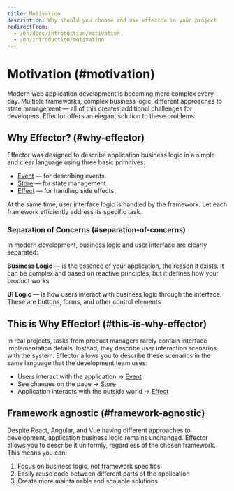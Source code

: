 ```yaml
---
title: Motivation
description: Why should you choose and use effector in your project
redirectFrom:
  - /en/docs/introduction/motivation
  - /en/introduction/motivation
---
```


# Motivation (#motivation)

Modern web application development is becoming more complex every day. Multiple frameworks, complex business logic, different approaches to state management — all of this creates additional challenges for developers. Effector offers an elegant solution to these problems.

## Why Effector? (#why-effector)

Effector was designed to describe application business logic in a simple and clear language using three basic primitives:

- [Event](/en/api/effector/Event) — for describing events
- [Store](/en/api/effector/Store) — for state management
- [Effect](/en/api/effector/Effect) — for handling side effects

At the same time, user interface logic is handled by the framework.
Let each framework efficiently address its specific task.

### Separation of Concerns (#separation-of-concerns)

In modern development, business logic and user interface are clearly separated:

**Business Logic** — is the essence of your application, the reason it exists. It can be complex and based on reactive principles, but it defines how your product works.

**UI Logic** — is how users interact with business logic through the interface. These are buttons, forms, and other control elements.

## This is Why Effector! (#this-is-why-effector)

In real projects, tasks from product managers rarely contain interface implementation details. Instead, they describe user interaction scenarios with the system. Effector allows you to describe these scenarios in the same language that the development team uses:

- Users interact with the application → [Event](/en/api/effector/Event)
- See changes on the page → [Store](/en/api/effector/Store)
- Application interacts with the outside world → [Effect](/en/api/effector/Effect)

## Framework agnostic (#framework-agnostic)

Despite React, Angular, and Vue having different approaches to development, application business logic remains unchanged. Effector allows you to describe it uniformly, regardless of the chosen framework.
This means you can:

1. Focus on business logic, not framework specifics
2. Easily reuse code between different parts of the application
3. Create more maintainable and scalable solutions
